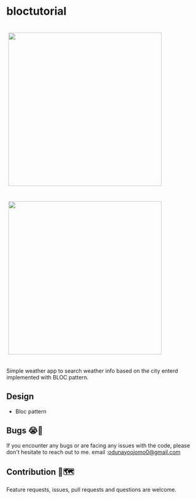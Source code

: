 # bloctutorial

<p>
<img src="https://github.com/virtz/recipe-app/blob/master/appScreen1.png" width:"150px" height="400" hspace="5" vspace="20"/>
<img src="https://github.com/virtz/recipe-app/blob/master/appScreen2.png" width:"150px" height="400" hspace="5" vspace="20"/>
</p>

<p>
Simple weather app to search weather info based on the city enterd implemented with BLOC pattern.
</p>

## Design
- Bloc pattern

## Bugs 😭🐛

If you encounter any bugs or are facing any issues with the code, please don't hesitate to reach out to me. email :odunayoojomo0@gmail.com

## Contribution 🍕🗺

Feature requests, issues, pull requests and questions are welcome.
